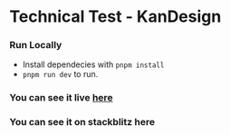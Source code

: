 # Technical Test - KanDesign

### Run Locally

- Install dependecies with `pnpm install`
- `pnpm run dev` to run.

### You can see it live [here]()

### You can see it on stackblitz here

